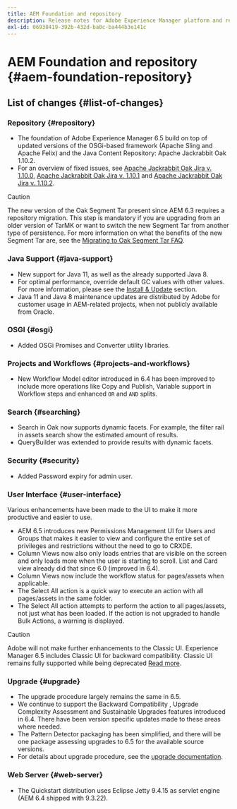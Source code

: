 ```yaml
---
title: AEM Foundation and repository
description: Release notes for Adobe Experience Manager platform and repository.
exl-id: 06938419-392b-432d-ba0c-ba444b3e141c
---
```

# AEM Foundation and repository {#aem-foundation-repository}

## List of changes {#list-of-changes}

### Repository {#repository}

* The foundation of Adobe Experience Manager 6.5 build on top of updated versions of the OSGi-based framework (Apache Sling and Apache Felix) and the Java Content Repository: Apache Jackrabbit Oak 1.10.2.
* For an overview of fixed issues, see [Apache Jackrabbit Oak Jira v. 1.10.0](https://archive.apache.org/dist/jackrabbit/oak/1.10.0/RELEASE-NOTES.txt), [Apache Jackrabbit Oak Jira v. 1.10.1](https://archive.apache.org/dist/jackrabbit/oak/1.10.1/RELEASE-NOTES.txt) and [Apache Jackrabbit Oak Jira v. 1.10.2](https://archive.apache.org/dist/jackrabbit/oak/1.10.2/RELEASE-NOTES.txt).

>[!CAUTION]
>
>The new version of the Oak Segment Tar present since AEM 6.3 requires a repository migration. This step is mandatory if you are upgrading from an older version of TarMK or want to switch the new Segment Tar from another type of persistence. For more information on what the benefits of the new Segment Tar are, see the [Migrating to Oak Segment Tar FAQ](/help/sites-deploying/revision-cleanup.md#migrating-to-oak-segment-tar).

### Java Support {#java-support}

* New support for Java 11, as well as the already supported Java 8.
* For optimal performance, override default GC values with other values. For more information, please see the [Install & Update](/help/sites-deploying/custom-standalone-install.md) section.
* Java 11 and Java 8 maintenance updates are distributed by Adobe for customer usage in AEM-related projects, when not publicly available from Oracle.

### OSGI {#osgi}

* Added OSGi Promises and Converter utility libraries.

### Projects and Workflows {#projects-and-workflows}

* New Workflow Model editor introduced in 6.4 has been improved to include more operations like Copy and Publish, Variable support in Workflow steps and enhanced `OR` and `AND` splits.

### Search {#searching}

* Search in Oak now supports dynamic facets. For example, the filter rail in assets search show the estimated amount of results.
* QueryBuilder was extended to provide results with dynamic facets.

### Security {#security}

* Added Password expiry for admin user.

### User Interface {#user-interface}

Various enhancements have been made to the UI to make it more productive and easier to use.

* AEM 6.5 introduces new Permissions Management UI for Users and Groups that makes it easier to view and configure the entire set of privileges and restrictions without the need to go to CRXDE.
* Column Views now also only loads entries that are visible on the screen and only loads more when the user is starting to scroll. List and Card view already did that since 6.0 (improved in 6.4).
* Column Views now include the workflow status for pages/assets when applicable.
* The Select All action is a quick way to execute an action with all pages/assets in the same folder.
* The Select All action attempts to perform the action to all pages/assets, not just what has been loaded. If the action is not upgraded to handle Bulk Actions, a warning is displayed.

>[!CAUTION]
>
>Adobe will not make further enhancements to the Classic UI. Experience Manager 6.5 includes Classic UI for backward compatibility. Classic UI remains fully supported while being deprecated [Read more](/help/sites-deploying/ui-recommendations.md).

### Upgrade {#upgrade}

* The upgrade procedure largely remains the same in 6.5.
* We continue to support the Backward Compatibility , Upgrade Complexity Assessment and Sustainable Upgrades features introduced in 6.4. There have been version specific updates made to these areas where needed.
* The Pattern Detector packaging has been simplified, and there will be one package assessing upgrades to 6.5 for the available source versions.
* For details about upgrade procedure, see the [upgrade documentation](/help/sites-deploying/upgrade.md).

### Web Server {#web-server}

* The Quickstart distribution uses Eclipse Jetty 9.4.15 as servlet engine (AEM 6.4 shipped with 9.3.22).
